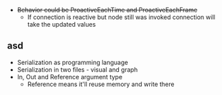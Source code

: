 * ~~Behavior could be ProactiveEachTime and ProactiveEachFrame~~
  * If connection is reactive but node still was invoked connection will take the updated values

## asd

* Serialization as programming language
* Serialization in two files - visual and graph
* In, Out and Reference argument type
  * Reference means it'll reuse memory and write there